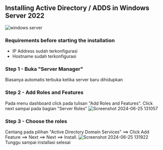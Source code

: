 ## Installing Active Directory / ADDS in Windows Server 2022
![windows server](https://github.com/hekerff/ITNSA-2024/assets/159868331/1ab9f344-2909-4a03-bf73-99562f2a102b)
### Requirements before starting the installation
- IP Address sudah terkonfigurasi
- Hostname sudah terkonfigurasi
### Step 1 - Buka "Server Manager"
Biasanya automatis terbuka ketika server baru dihidupkan
### Step 2 - Add Roles and Features
Pada menu dashboard click pada tulisan "Add Roles and Features". Click next sampai pada bagian "Server Roles"
![Screenshot 2024-06-25 131057](https://github.com/hekerff/ITNSA-2024/assets/159868331/f67b0400-d361-4d0c-971c-442416123d36)
### Step 3 - Choose the roles
Centang pada pilihan "Active Directory Domain Services" ==> Click Add Feature ==> Next ==> Next ==> Install.
![Screenshot 2024-06-25 131922](https://github.com/hekerff/ITNSA-2024/assets/159868331/a46ff9ab-e31b-4150-bc6f-5c4c23420747)
Tunggu sampai installasi selesai
